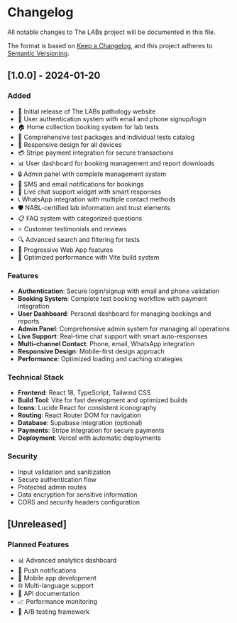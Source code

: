# Changelog

All notable changes to The LABs project will be documented in this file.

The format is based on [Keep a Changelog](https://keepachangelog.com/en/1.0.0/),
and this project adheres to [Semantic Versioning](https://semver.org/spec/v2.0.0.html).

## [1.0.0] - 2024-01-20

### Added
- 🎉 Initial release of The LABs pathology website
- 👤 User authentication system with email and phone signup/login
- 🏠 Home collection booking system for lab tests
- 🧪 Comprehensive test packages and individual tests catalog
- 📱 Responsive design for all devices
- 💳 Stripe payment integration for secure transactions
- 📊 User dashboard for booking management and report downloads
- 🔒 Admin panel with complete management system
- 📧 SMS and email notifications for bookings
- 💬 Live chat support widget with smart responses
- 📞 WhatsApp integration with multiple contact methods
- 🛡️ NABL-certified lab information and trust elements
- 📋 FAQ system with categorized questions
- ⭐ Customer testimonials and reviews
- 🔍 Advanced search and filtering for tests
- 📱 Progressive Web App features
- 🚀 Optimized performance with Vite build system

### Features
- **Authentication**: Secure login/signup with email and phone validation
- **Booking System**: Complete test booking workflow with payment integration
- **User Dashboard**: Personal dashboard for managing bookings and reports
- **Admin Panel**: Comprehensive admin system for managing all operations
- **Live Support**: Real-time chat support with smart auto-responses
- **Multi-channel Contact**: Phone, email, WhatsApp integration
- **Responsive Design**: Mobile-first design approach
- **Performance**: Optimized loading and caching strategies

### Technical Stack
- **Frontend**: React 18, TypeScript, Tailwind CSS
- **Build Tool**: Vite for fast development and optimized builds
- **Icons**: Lucide React for consistent iconography
- **Routing**: React Router DOM for navigation
- **Database**: Supabase integration (optional)
- **Payments**: Stripe integration for secure payments
- **Deployment**: Vercel with automatic deployments

### Security
- Input validation and sanitization
- Secure authentication flow
- Protected admin routes
- Data encryption for sensitive information
- CORS and security headers configuration

## [Unreleased]

### Planned Features
- 📊 Advanced analytics dashboard
- 🔔 Push notifications
- 📱 Mobile app development
- 🌐 Multi-language support
- 🔗 API documentation
- 📈 Performance monitoring
- 🧪 A/B testing framework